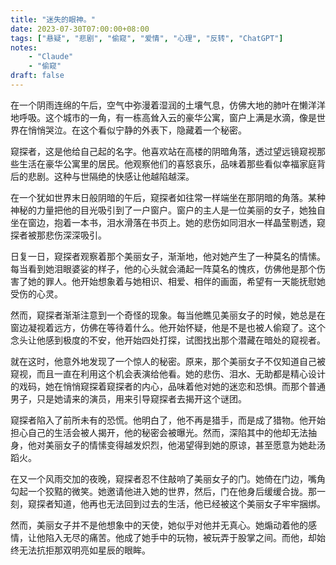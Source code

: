 ```yaml
---
title: "迷失的眼神。"
date: 2023-07-30T07:00:00+08:00
tags: ["悬疑", "悲剧", "偷窥", "爱情", "心理", "反转", "ChatGPT"]
notes:
    - "Claude"
    - "偷窥"
draft: false
---
```


在一个阴雨连绵的午后，空气中弥漫着湿润的土壤气息，仿佛大地的肺叶在懒洋洋地呼吸。这个城市的一角，有一栋高耸入云的豪华公寓，窗户上满是水滴，像是世界在悄悄哭泣。在这个看似宁静的外表下，隐藏着一个秘密。

窥探者，这是他给自己起的名字。他喜欢站在高楼的阴暗角落，透过望远镜窥视那些生活在豪华公寓里的居民。他观察他们的喜怒哀乐，品味着那些看似幸福家庭背后的悲剧。这种与世隔绝的快感让他越陷越深。

在一个犹如世界末日般阴暗的午后，窥探者如往常一样端坐在那阴暗的角落。某种神秘的力量把他的目光吸引到了一户窗户。窗户的主人是一位美丽的女子，她独自坐在窗边，抱着一本书，泪水滑落在书页上。她的悲伤如同泪水一样晶莹剔透，窥探者被那悲伤深深吸引。

日复一日，窥探者观察着那个美丽女子，渐渐地，他对她产生了一种莫名的情愫。每当看到她泪眼婆娑的样子，他的心头就会涌起一阵莫名的愧疚，仿佛他是那个伤害了她的罪人。他开始想象着与她相识、相爱、相伴的画面，希望有一天能抚慰她受伤的心灵。

然而，窥探者渐渐注意到一个奇怪的现象。每当他瞧见美丽女子的时候，她总是在窗边凝视着远方，仿佛在等待着什么。他开始怀疑，他是不是也被人偷窥了。这个念头让他感到极度的不安，他开始四处打探，试图找出那个潜藏在暗处的窥视者。

就在这时，他意外地发现了一个惊人的秘密。原来，那个美丽女子不仅知道自己被窥视，而且一直在利用这个机会表演给他看。她的悲伤、泪水、无助都是精心设计的戏码，她在悄悄窥探着窥探者的内心，品味着他对她的迷恋和恐惧。而那个普通男子，只是她请来的演员，用来引导窥探者去揭开这个谜团。

窥探者陷入了前所未有的恐慌。他明白了，他不再是猎手，而是成了猎物。他开始担心自己的生活会被人揭开，他的秘密会被曝光。然而，深陷其中的他却无法抽身，他对美丽女子的情愫变得越发炽烈，他渴望得到她的原谅，甚至愿意为她赴汤蹈火。

在又一个风雨交加的夜晚，窥探者忍不住敲响了美丽女子的门。她倚在门边，嘴角勾起一个狡黠的微笑。她邀请他进入她的世界，然后，门在他身后缓缓合拢。那一刻，窥探者知道，他再也无法回到过去的生活，他已经被这个美丽女子牢牢捆绑。

然而，美丽女子并不是他想象中的天使，她似乎对他并无真心。她煽动着他的感情，让他陷入无尽的痛苦。他成了她手中的玩物，被玩弄于股掌之间。而他，却始终无法抗拒那双明亮如星辰的眼眸。

